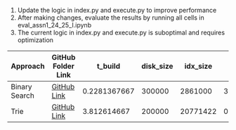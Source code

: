 1. Update the logic in index.py and execute.py to improve performance
2. After making changes, evaluate the results by running all cells in eval_assn1_24_25_I.ipynb
3. The current logic in index.py and execute.py is suboptimal and requires optimization


| Approach      | GitHub Folder Link                                                               | t_build       | disk_size | idx_size  | t_idx       | t_seek  | t_read  | score |
|---------------|----------------------------------------------------------------------------------|---------------|-----------|-----------|-------------|---------|---------|-------|
| Binary Search | [GitHub Link](https://github.com/shrilakshmisk/CS315-A1/tree/main/assn1)         | 0.2281367667  | 300000    | 2861000   | 3.787527567 | 6400303 | 1400713 | 1     |
| Trie          | [GitHub Link](https://github.com/shrilakshmisk/CS315-A1/tree/main/trie)          | 3.812614667   | 200000    | 20771422  | 0.035879767 | 2227760 | 1400713 | 1     |
